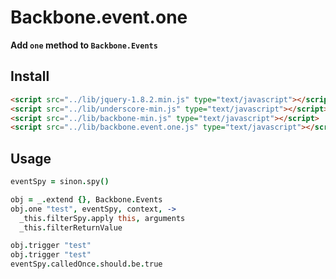 # Backbone.event.one

**Add `one` method to `Backbone.Events`**

## Install

```html
<script src="../lib/jquery-1.8.2.min.js" type="text/javascript"></script>
<script src="../lib/underscore-min.js" type="text/javascript"></script>
<script src="../lib/backbone-min.js" type="text/javascript"></script>
<script src="../lib/backbone.event.one.js" type="text/javascript"></script>
```

## Usage

```coffeescript
eventSpy = sinon.spy()

obj = _.extend {}, Backbone.Events
obj.one "test", eventSpy, context, ->
  _this.filterSpy.apply this, arguments
  _this.filterReturnValue

obj.trigger "test"
obj.trigger "test"
eventSpy.calledOnce.should.be.true
```
